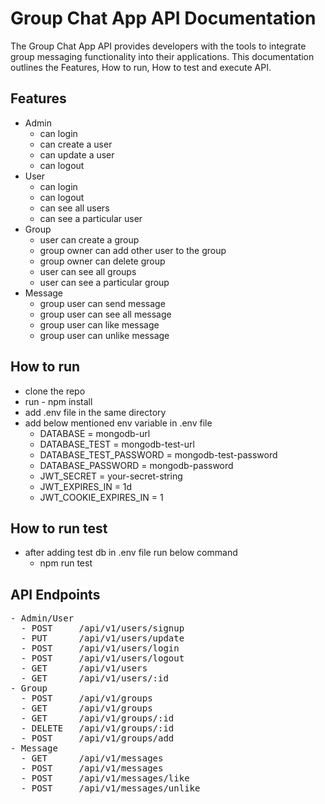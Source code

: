 <h1>Group Chat App API Documentation</h1>

The Group Chat App API provides developers with the tools to integrate group messaging functionality into their applications. 
This documentation outlines the Features, How to run, How to test and execute API.

## Features
- Admin
  - can login
  - can create a user
  - can update a user
  - can logout
- User
  - can login
  - can logout
  - can see all users
  - can see a particular user
- Group
  - user can create a group
  - group owner can add other user to the group
  - group owner can delete group
  - user can see all groups
  - user can see a particular group
- Message
  - group user can send message
  - group user can see all message
  - group user can like message
  - group user can unlike message

## How to run
- clone the repo
- run - npm install
- add .env file in the same directory
- add below mentioned env variable in .env file
  - DATABASE = mongodb-url
  - DATABASE_TEST = mongodb-test-url
  - DATABASE_TEST_PASSWORD = mongodb-test-password
  - DATABASE_PASSWORD = mongodb-password
  - JWT_SECRET = your-secret-string
  - JWT_EXPIRES_IN = 1d
  - JWT_COOKIE_EXPIRES_IN = 1

## How to run test
- after adding test db in .env file run below command
  - npm run test
 
## API Endpoints
<pre>
- Admin/User
  - POST     /api/v1/users/signup
  - PUT      /api/v1/users/update
  - POST     /api/v1/users/login
  - POST     /api/v1/users/logout
  - GET      /api/v1/users
  - GET      /api/v1/users/:id
- Group
  - POST     /api/v1/groups
  - GET      /api/v1/groups
  - GET      /api/v1/groups/:id
  - DELETE   /api/v1/groups/:id
  - POST     /api/v1/groups/add
- Message
  - GET      /api/v1/messages
  - POST     /api/v1/messages
  - POST     /api/v1/messages/like
  - POST     /api/v1/messages/unlike
</pre>
  
